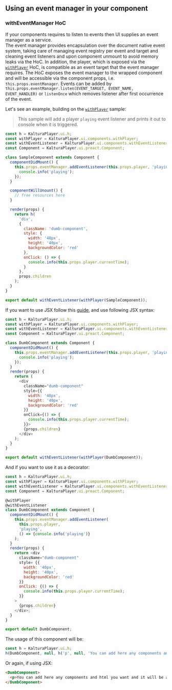 ## Using an event manager in your component

### withEventManager HoC

If your components requires to listen to events then UI supplies an event manager as a service.  
The event manager provides encapsulation over the document native event system, taking care of managing event registry per event and target and cleaning event listeners and upon component unmount to avoid memory leaks via the HoC.
In addition, the player, which is exposed via the [`withPlayer`](./with-player.md) HoC, is compatible as an event target that the event manager requires.
The HoC exposes the event manager to the wrapped component and will be accessible via the component props, i.e. `this.props.eventManager`.
Events can be added by `this.props.eventManager.listen(EVENT_TARGET, EVENT_NAME, EVENT_HANDLER)` or `listenOnce` which removes listener after first occurrence of the event.

Let's see an example, building on the [`withPlayer`](./with-player.md) sample:

> This sample will add a player `playing` event listener and prints it out to console when it is triggered.

```javascript
const h = KalturaPlayer.ui.h;
const withPlayer = KalturaPlayer.ui.components.withPlayer;
const withEventListener = KalturaPlayer.ui.components.withEventListener;
const Component = KalturaPlayer.ui.preact.Component;

class SampleComponent extends Component {
  componentDidMount() {
    this.props.eventManager.addEventListener(this.props.player, 'playing', () => {
      console.info('playing');
    });
  }

  componentWillUnount() {
    // free resources here
  }

  render(props) {
    return h(
      'div',
      {
        className: 'dumb-component',
        style: {
          width: '40px',
          height: '40px',
          backgroundColor: 'red'
        },
        onClick: () => {
          console.info(this.props.player.currentTime);
        }
      },
      props.children
    );
  }
}

export default withEventListener(withPlayer(SampleComponent));
```

If you want to use JSX follow this [guide](./custom-ui-preset.md#using-jsx), and use following JSX syntax:

```javascript
const h = KalturaPlayer.ui.h;
const withPlayer = KalturaPlayer.ui.components.withPlayer;
const withEventListener = KalturaPlayer.ui.components.withEventListener;
const Component = KalturaPlayer.ui.preact.Component;

class DumbComponent extends Component {
  componentDidMount() {
    this.props.eventManager.addEventListener(this.props.player, 'playing', () => {
      console.info('playing');
    });
  }
  render(props) {
    return (
      <div
        className="dumb-component"
        style={{
          width: '40px',
          height: '40px',
          backgroundColor: 'red'
        }}
        onClick={() => {
          console.info(this.props.player.currentTime);
        }}>
        {props.children}
      </div>
    );
  }
}

export default withEventListener(withPlayer(DumbComponent));
```

And if you want to use it as a decorator:

```javascript
const h = KalturaPlayer.ui.h;
const withPlayer = KalturaPlayer.ui.components.withPlayer;
const withEventListener = KalturaPlayer.ui.components.withEventListener;
const Component = KalturaPlayer.ui.preact.Component;

@withPlayer
@withEventListener
class DumbComponent extends Component {
  componentDidMount() {
    this.props.eventManager.addEventListener(
      this.props.player,
      'playing',
      () => {console.info('playing')}
    );
  }
  render(props) {
    return <div
      className="dumb-component"
      style= {{
        width: '40px',
        height: '40px',
        backgroundColor: 'red'
      }}
      onClick: {() => {
        console.info(this.props.player.currentTime);
      }}
    >
      {props.children}
    </div>;
  }
}

export default DumbComponent;
```

The usage of this component will be:

```javascript
const h = KalturaPlayer.ui.h;
h(DumbComponent, null, h('p', null, 'You can add here any components and html you want and it will be appended to the DumbComponent'));
```

Or again, if using JSX:

```html
<DumbComponent>
  <p>You can add here any components and html you want and it will be appended to the DumbComponent</p>
</DumbComponent>
```
